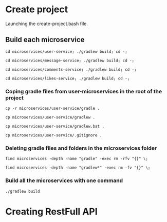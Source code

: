 # Create project
Launching the create-project.bash file.

## Build each microservice
`
cd microservices/user-service; ./gradlew build; cd -;
`

`
cd microservices/message-service; ./gradlew build; cd -;
`

`
cd microservices/comments-service; ./gradlew build; cd -;
`

`
cd microservices/likes-service; ./gradlew build; cd -;
`

### Coping gradle files from user-microservices in the root of the project
`
cp -r microservices/user-service/gradle .
`

`
cp microservices/user-service/gradlew .
`

`
cp microservices/user-service/gradlew.bat .
`

`
cp microservices/user-service/.gitignore .
`

### Deleting gradle files and folders in the microservices folder
`
find microservices -depth -name "gradle" -exec rm -rfv "{}" \; 
`

`
find microservices -depth -name "gradlew*" -exec rm -fv "{}" \;
`

### Build all the microservices with one command
`
./gradlew build
`
# Creating RestFull API


